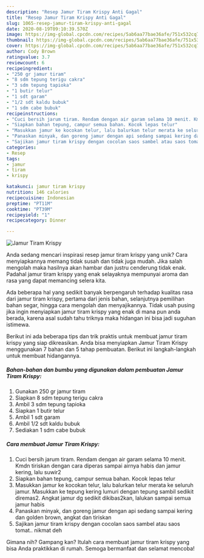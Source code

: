 ```yaml
---
description: "Resep Jamur Tiram Krispy Anti Gagal"
title: "Resep Jamur Tiram Krispy Anti Gagal"
slug: 1065-resep-jamur-tiram-krispy-anti-gagal
date: 2020-08-19T09:10:39.570Z
image: https://img-global.cpcdn.com/recipes/5ab6aa77bae36afe/751x532cq70/jamur-tiram-krispy-foto-resep-utama.jpg
thumbnail: https://img-global.cpcdn.com/recipes/5ab6aa77bae36afe/751x532cq70/jamur-tiram-krispy-foto-resep-utama.jpg
cover: https://img-global.cpcdn.com/recipes/5ab6aa77bae36afe/751x532cq70/jamur-tiram-krispy-foto-resep-utama.jpg
author: Cody Brown
ratingvalue: 3.7
reviewcount: 6
recipeingredient:
- "250 gr jamur tiram"
- "8 sdm tepung terigu cakra"
- "3 sdm tepung tapioka"
- "1 butir telur"
- "1 sdt garam"
- "1/2 sdt kaldu bubuk"
- "1 sdm cabe bubuk"
recipeinstructions:
- "Cuci bersih jarum tiram. Rendam dengan air garam selama 10 menit. Kmdn tiriskan dengan cara diperas sampai airnya habis dan jamur kering, lalu suwir2"
- "Siapkan bahan tepung, campur semua bahan. Kocok lepas telur"
- "Masukkan jamur ke kocokan telur, lalu balurkan telur merata ke seluruh jamur. Masukkan ke tepung kering lumuri dengan tepung sambil sedikit diremas2. Angkat jamur dg sedikit dikibas2kan, lalukan sampai semua jamur habis"
- "Panaskan minyak, dan goreng jamur dengan api sedang sampai kering dan golden brown, angkat dan tiriskan"
- "Sajikan jamur tiram krispy dengan cocolan saos sambel atau saos tomat.. nikmat deh"
categories:
- Resep
tags:
- jamur
- tiram
- krispy

katakunci: jamur tiram krispy 
nutrition: 146 calories
recipecuisine: Indonesian
preptime: "PT11M"
cooktime: "PT39M"
recipeyield: "1"
recipecategory: Dinner

---
```



![Jamur Tiram Krispy](https://img-global.cpcdn.com/recipes/5ab6aa77bae36afe/751x532cq70/jamur-tiram-krispy-foto-resep-utama.jpg)

Anda sedang mencari inspirasi resep jamur tiram krispy yang unik? Cara menyiapkannya memang tidak susah dan tidak juga mudah. Jika salah mengolah maka hasilnya akan hambar dan justru cenderung tidak enak. Padahal jamur tiram krispy yang enak selayaknya mempunyai aroma dan rasa yang dapat memancing selera kita.

Ada beberapa hal yang sedikit banyak berpengaruh terhadap kualitas rasa dari jamur tiram krispy, pertama dari jenis bahan, selanjutnya pemilihan bahan segar, hingga cara mengolah dan menyajikannya. Tidak usah pusing jika ingin menyiapkan jamur tiram krispy yang enak di mana pun anda berada, karena asal sudah tahu triknya maka hidangan ini bisa jadi suguhan istimewa.




Berikut ini ada beberapa tips dan trik praktis untuk membuat jamur tiram krispy yang siap dikreasikan. Anda bisa menyiapkan Jamur Tiram Krispy menggunakan 7 bahan dan 5 tahap pembuatan. Berikut ini langkah-langkah untuk membuat hidangannya.

<!--inarticleads1-->

##### Bahan-bahan dan bumbu yang digunakan dalam pembuatan Jamur Tiram Krispy:

1. Gunakan 250 gr jamur tiram
1. Siapkan 8 sdm tepung terigu cakra
1. Ambil 3 sdm tepung tapioka
1. Siapkan 1 butir telur
1. Ambil 1 sdt garam
1. Ambil 1/2 sdt kaldu bubuk
1. Sediakan 1 sdm cabe bubuk




<!--inarticleads2-->

##### Cara membuat Jamur Tiram Krispy:

1. Cuci bersih jarum tiram. Rendam dengan air garam selama 10 menit. Kmdn tiriskan dengan cara diperas sampai airnya habis dan jamur kering, lalu suwir2
1. Siapkan bahan tepung, campur semua bahan. Kocok lepas telur
1. Masukkan jamur ke kocokan telur, lalu balurkan telur merata ke seluruh jamur. Masukkan ke tepung kering lumuri dengan tepung sambil sedikit diremas2. Angkat jamur dg sedikit dikibas2kan, lalukan sampai semua jamur habis
1. Panaskan minyak, dan goreng jamur dengan api sedang sampai kering dan golden brown, angkat dan tiriskan
1. Sajikan jamur tiram krispy dengan cocolan saos sambel atau saos tomat.. nikmat deh




Gimana nih? Gampang kan? Itulah cara membuat jamur tiram krispy yang bisa Anda praktikkan di rumah. Semoga bermanfaat dan selamat mencoba!
